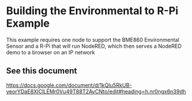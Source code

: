 # Building the Environmental to R-Pi Example
This example requires one node to support the BME860 Environmental Sensor and a R-Pi that will run NodeRED, which then serves a NodeRED demo to a browser on an IP network

## See this document

 https://docs.google.com/document/d/1kQlu5RkUB-yeorYDaE8XIClLEMr0Vu49T88T2AyCNto/edit#heading=h.nr0ngx6n39dh

